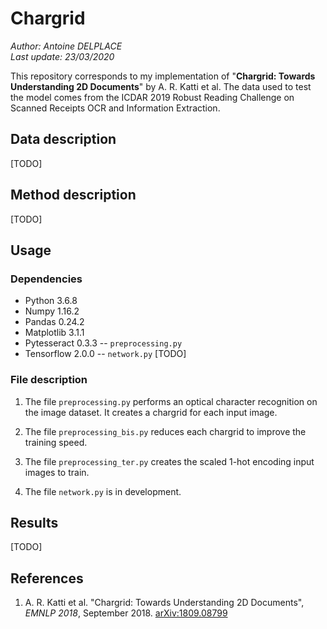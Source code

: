 # Chargrid
_Author: Antoine DELPLACE_  
_Last update: 23/03/2020_

This repository corresponds to my implementation of "__Chargrid: Towards Understanding 2D Documents__" by A. R. Katti et al. The data used to test the model comes from the ICDAR 2019 Robust Reading Challenge on Scanned Receipts OCR and Information Extraction.

## Data description
[TODO]

## Method description
[TODO]

## Usage

### Dependencies
- Python 3.6.8
- Numpy 1.16.2
- Pandas 0.24.2
- Matplotlib 3.1.1
- Pytesseract 0.3.3 -- `preprocessing.py`
- Tensorflow 2.0.0 -- `network.py`
[TODO]

### File description
1. The file `preprocessing.py` performs an optical character recognition on the image dataset. It creates a chargrid for each input image.

2. The file `preprocessing_bis.py` reduces each chargrid to improve the training speed.

3. The file `preprocessing_ter.py` creates the scaled 1-hot encoding input images to train.

4. The file `network.py` is in development.

## Results
[TODO]

## References
1. A. R. Katti et al. "Chargrid: Towards Understanding 2D Documents", _EMNLP 2018_, September 2018. [arXiv:1809.08799](https://arxiv.org/abs/1809.08799)